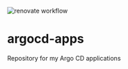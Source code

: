 ![renovate workflow](https://github.com/steled/argocd-apps/actions/workflows/renovate.yml/badge.svg)

# argocd-apps
Repository for my Argo CD applications
